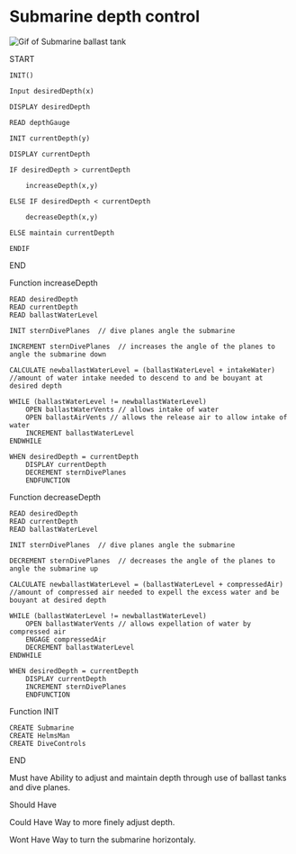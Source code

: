 # Submarine depth control

![Gif of Submarine ballast tank](https://github.com/DuncanBScruggs/PseudoCode/blob/master/gas_syst.gif?raw=true)

START

    INIT()

    Input desiredDepth(x)

    DISPLAY desiredDepth

    READ depthGauge

    INIT currentDepth(y)

    DISPLAY currentDepth

    IF desiredDepth > currentDepth

        increaseDepth(x,y)

    ELSE IF desiredDepth < currentDepth

        decreaseDepth(x,y)

    ELSE maintain currentDepth

    ENDIF

END

Function increaseDepth

    READ desiredDepth
    READ currentDepth
    READ ballastWaterLevel

    INIT sternDivePlanes  // dive planes angle the submarine

    INCREMENT sternDivePlanes  // increases the angle of the planes to angle the submarine down
        
    CALCULATE newballastWaterLevel = (ballastWaterLevel + intakeWater) //amount of water intake needed to descend to and be bouyant at desired depth

    WHILE (ballastWaterLevel != newballastWaterLevel)
        OPEN ballastWaterVents // allows intake of water
        OPEN ballastAirVents // allows the release air to allow intake of water
        INCREMENT ballastWaterLevel
    ENDWHILE    
    
    WHEN desiredDepth = currentDepth
        DISPLAY currentDepth
        DECREMENT sternDivePlanes
        ENDFUNCTION
    

Function decreaseDepth

    READ desiredDepth
    READ currentDepth
    READ ballastWaterLevel

    INIT sternDivePlanes  // dive planes angle the submarine

    DECREMENT sternDivePlanes  // decreases the angle of the planes to angle the submarine up
        
    CALCULATE newballastWaterLevel = (ballastWaterLevel + compressedAir) //amount of compressed air needed to expell the excess water and be bouyant at desired depth

    WHILE (ballastWaterLevel != newballastWaterLevel)
        OPEN ballastWaterVents // allows expellation of water by compressed air
        ENGAGE compressedAir
        DECREMENT ballastWaterLevel
    ENDWHILE    
    
    WHEN desiredDepth = currentDepth
        DISPLAY currentDepth
        INCREMENT sternDivePlanes
        ENDFUNCTION


Function INIT

    CREATE Submarine
    CREATE HelmsMan
    CREATE DiveControls

END

Must have
    Ability to adjust and maintain depth through use of ballast tanks and dive planes.

Should Have


Could Have
    Way to more finely adjust depth.

Wont Have
    Way to turn the submarine horizontaly.
